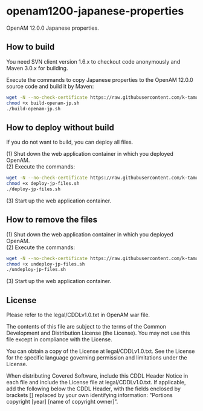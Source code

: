 # openam1200-japanese-properties
OpenAM 12.0.0 Japanese properties.

How to build
------
You need SVN client version 1.6.x to checkout code anonymously and Maven 3.0.x for building.

Execute the commands to copy Japanese properties to the OpenAM 12.0.0 source code and build it by Maven:   
```bash
wget -N --no-check-certificate https://raw.githubusercontent.com/k-tamura/openam1200-japanese-properties/master/build-openam-jp.sh
chmod +x build-openam-jp.sh
./build-openam-jp.sh
```

How to deploy without build
------
If you do not want to build, you can deploy all files.

(1) Shut down the web application container in which you deployed OpenAM.  
(2) Execute the commands:  
```bash
wget -N --no-check-certificate https://raw.githubusercontent.com/k-tamura/openam1200-japanese-properties/master/deploy-jp-files.sh
chmod +x deploy-jp-files.sh
./deploy-jp-files.sh
```
(3) Start up the web application container.  

How to remove the files
------
(1) Shut down the web application container in which you deployed OpenAM.  
(2) Execute the commands:  
```bash
wget -N --no-check-certificate https://raw.githubusercontent.com/k-tamura/openam1200-japanese-properties/master/undeploy-jp-files.sh
chmod +x undeploy-jp-files.sh
./undeploy-jp-files.sh
```
(3) Start up the web application container.  

License
------
Please refer to the legal/CDDLv1.0.txt in OpenAM war file.

The contents of this file are subject to the terms of the Common Development and Distribution License (the License). You may not use this file except in compliance with the License.

You can obtain a copy of the License at legal/CDDLv1.0.txt. See the License for the specific language governing permission and limitations under the License.

When distributing Covered Software, include this CDDL Header Notice in each file and include the License file at legal/CDDLv1.0.txt. If applicable, add the following below the CDDL Header, with the fields enclosed by brackets [] replaced by your own identifying information: "Portions copyright [year] [name of copyright owner]".
